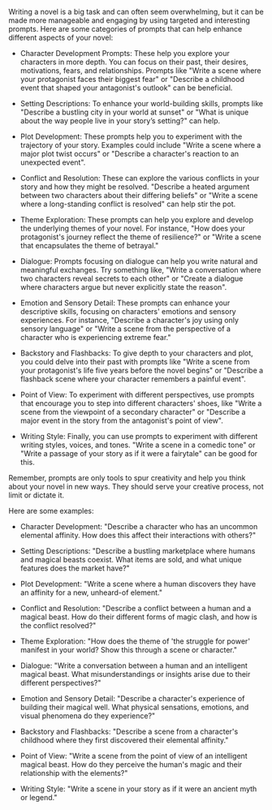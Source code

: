 Writing a novel is a big task and can often seem overwhelming, but it can be made more manageable and engaging by using targeted and interesting prompts. Here are some categories of prompts that can help enhance different aspects of your novel:

* Character Development Prompts: These help you explore your characters in more depth. You can focus on their past, their desires, motivations, fears, and relationships. Prompts like "Write a scene where your protagonist faces their biggest fear" or "Describe a childhood event that shaped your antagonist's outlook" can be beneficial.

* Setting Descriptions: To enhance your world-building skills, prompts like "Describe a bustling city in your world at sunset" or "What is unique about the way people live in your story’s setting?" can help.

* Plot Development: These prompts help you to experiment with the trajectory of your story. Examples could include "Write a scene where a major plot twist occurs" or "Describe a character's reaction to an unexpected event".

* Conflict and Resolution: These can explore the various conflicts in your story and how they might be resolved. "Describe a heated argument between two characters about their differing beliefs" or "Write a scene where a long-standing conflict is resolved" can help stir the pot.

* Theme Exploration: These prompts can help you explore and develop the underlying themes of your novel. For instance, "How does your protagonist's journey reflect the theme of resilience?" or "Write a scene that encapsulates the theme of betrayal."

* Dialogue: Prompts focusing on dialogue can help you write natural and meaningful exchanges. Try something like, "Write a conversation where two characters reveal secrets to each other" or "Create a dialogue where characters argue but never explicitly state the reason".

* Emotion and Sensory Detail: These prompts can enhance your descriptive skills, focusing on characters' emotions and sensory experiences. For instance, "Describe a character's joy using only sensory language" or "Write a scene from the perspective of a character who is experiencing extreme fear."

* Backstory and Flashbacks: To give depth to your characters and plot, you could delve into their past with prompts like "Write a scene from your protagonist's life five years before the novel begins" or "Describe a flashback scene where your character remembers a painful event".

* Point of View: To experiment with different perspectives, use prompts that encourage you to step into different characters' shoes, like "Write a scene from the viewpoint of a secondary character" or "Describe a major event in the story from the antagonist's point of view".

* Writing Style: Finally, you can use prompts to experiment with different writing styles, voices, and tones. "Write a scene in a comedic tone" or "Write a passage of your story as if it were a fairytale" can be good for this.

Remember, prompts are only tools to spur creativity and help you think about your novel in new ways. They should serve your creative process, not limit or dictate it.


Here are some examples:
* Character Development: "Describe a character who has an uncommon elemental affinity. How does this affect their interactions with others?"

* Setting Descriptions: "Describe a bustling marketplace where humans and magical beasts coexist. What items are sold, and what unique features does the market have?"

* Plot Development: "Write a scene where a human discovers they have an affinity for a new, unheard-of element."

* Conflict and Resolution: "Describe a conflict between a human and a magical beast. How do their different forms of magic clash, and how is the conflict resolved?"

* Theme Exploration: "How does the theme of 'the struggle for power' manifest in your world? Show this through a scene or character."

* Dialogue: "Write a conversation between a human and an intelligent magical beast. What misunderstandings or insights arise due to their different perspectives?"

* Emotion and Sensory Detail: "Describe a character's experience of building their magical well. What physical sensations, emotions, and visual phenomena do they experience?"

* Backstory and Flashbacks: "Describe a scene from a character's childhood where they first discovered their elemental affinity."

* Point of View: "Write a scene from the point of view of an intelligent magical beast. How do they perceive the human's magic and their relationship with the elements?"

* Writing Style: "Write a scene in your story as if it were an ancient myth or legend."